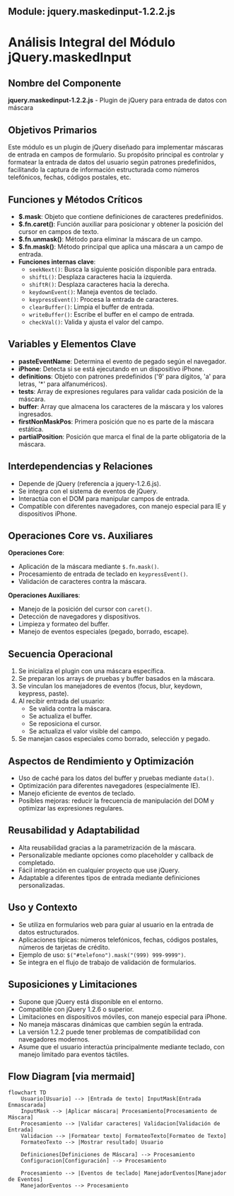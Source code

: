 ## Module: jquery.maskedinput-1.2.2.js

# Análisis Integral del Módulo jQuery.maskedInput

## Nombre del Componente
**jquery.maskedinput-1.2.2.js** - Plugin de jQuery para entrada de datos con máscara

## Objetivos Primarios
Este módulo es un plugin de jQuery diseñado para implementar máscaras de entrada en campos de formulario. Su propósito principal es controlar y formatear la entrada de datos del usuario según patrones predefinidos, facilitando la captura de información estructurada como números telefónicos, fechas, códigos postales, etc.

## Funciones y Métodos Críticos
- **$.mask**: Objeto que contiene definiciones de caracteres predefinidos.
- **$.fn.caret()**: Función auxiliar para posicionar y obtener la posición del cursor en campos de texto.
- **$.fn.unmask()**: Método para eliminar la máscara de un campo.
- **$.fn.mask()**: Método principal que aplica una máscara a un campo de entrada.
- **Funciones internas clave**:
  - `seekNext()`: Busca la siguiente posición disponible para entrada.
  - `shiftL()`: Desplaza caracteres hacia la izquierda.
  - `shiftR()`: Desplaza caracteres hacia la derecha.
  - `keydownEvent()`: Maneja eventos de teclado.
  - `keypressEvent()`: Procesa la entrada de caracteres.
  - `clearBuffer()`: Limpia el buffer de entrada.
  - `writeBuffer()`: Escribe el buffer en el campo de entrada.
  - `checkVal()`: Valida y ajusta el valor del campo.

## Variables y Elementos Clave
- **pasteEventName**: Determina el evento de pegado según el navegador.
- **iPhone**: Detecta si se está ejecutando en un dispositivo iPhone.
- **definitions**: Objeto con patrones predefinidos ('9' para dígitos, 'a' para letras, '*' para alfanuméricos).
- **tests**: Array de expresiones regulares para validar cada posición de la máscara.
- **buffer**: Array que almacena los caracteres de la máscara y los valores ingresados.
- **firstNonMaskPos**: Primera posición que no es parte de la máscara estática.
- **partialPosition**: Posición que marca el final de la parte obligatoria de la máscara.

## Interdependencias y Relaciones
- Depende de jQuery (referencia a jquery-1.2.6.js).
- Se integra con el sistema de eventos de jQuery.
- Interactúa con el DOM para manipular campos de entrada.
- Compatible con diferentes navegadores, con manejo especial para IE y dispositivos iPhone.

## Operaciones Core vs. Auxiliares
**Operaciones Core**:
- Aplicación de la máscara mediante `$.fn.mask()`.
- Procesamiento de entrada de teclado en `keypressEvent()`.
- Validación de caracteres contra la máscara.

**Operaciones Auxiliares**:
- Manejo de la posición del cursor con `caret()`.
- Detección de navegadores y dispositivos.
- Limpieza y formateo del buffer.
- Manejo de eventos especiales (pegado, borrado, escape).

## Secuencia Operacional
1. Se inicializa el plugin con una máscara específica.
2. Se preparan los arrays de pruebas y buffer basados en la máscara.
3. Se vinculan los manejadores de eventos (focus, blur, keydown, keypress, paste).
4. Al recibir entrada del usuario:
   - Se valida contra la máscara.
   - Se actualiza el buffer.
   - Se reposiciona el cursor.
   - Se actualiza el valor visible del campo.
5. Se manejan casos especiales como borrado, selección y pegado.

## Aspectos de Rendimiento y Optimización
- Uso de caché para los datos del buffer y pruebas mediante `data()`.
- Optimización para diferentes navegadores (especialmente IE).
- Manejo eficiente de eventos de teclado.
- Posibles mejoras: reducir la frecuencia de manipulación del DOM y optimizar las expresiones regulares.

## Reusabilidad y Adaptabilidad
- Alta reusabilidad gracias a la parametrización de la máscara.
- Personalizable mediante opciones como placeholder y callback de completado.
- Fácil integración en cualquier proyecto que use jQuery.
- Adaptable a diferentes tipos de entrada mediante definiciones personalizadas.

## Uso y Contexto
- Se utiliza en formularios web para guiar al usuario en la entrada de datos estructurados.
- Aplicaciones típicas: números telefónicos, fechas, códigos postales, números de tarjetas de crédito.
- Ejemplo de uso: `$("#telefono").mask("(999) 999-9999")`.
- Se integra en el flujo de trabajo de validación de formularios.

## Suposiciones y Limitaciones
- Supone que jQuery está disponible en el entorno.
- Compatible con jQuery 1.2.6 o superior.
- Limitaciones en dispositivos móviles, con manejo especial para iPhone.
- No maneja máscaras dinámicas que cambien según la entrada.
- La versión 1.2.2 puede tener problemas de compatibilidad con navegadores modernos.
- Asume que el usuario interactúa principalmente mediante teclado, con manejo limitado para eventos táctiles.
## Flow Diagram [via mermaid]
```mermaid
flowchart TD
    Usuario[Usuario] --> |Entrada de texto| InputMask[Entrada Enmascarada]
    InputMask --> |Aplicar máscara| Procesamiento[Procesamiento de Máscara]
    Procesamiento --> |Validar caracteres| Validacion[Validación de Entrada]
    Validacion --> |Formatear texto| FormateoTexto[Formateo de Texto]
    FormateoTexto --> |Mostrar resultado| Usuario
    
    Definiciones[Definiciones de Máscara] --> Procesamiento
    Configuracion[Configuración] --> Procesamiento
    
    Procesamiento --> |Eventos de teclado| ManejadorEventos[Manejador de Eventos]
    ManejadorEventos --> Procesamiento
```
